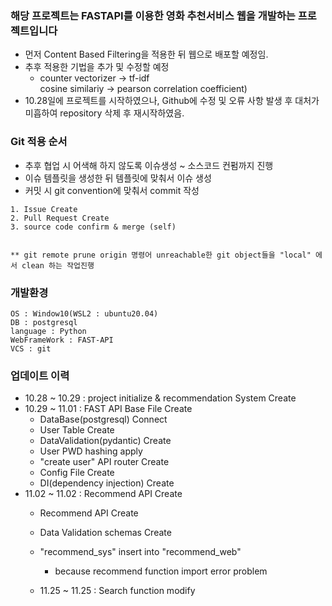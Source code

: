 ### 해당 프로젝트는 FASTAPI를 이용한 영화 추천서비스 웹을 개발하는 프로젝트입니다

- 먼저 Content Based Filtering을 적용한 뒤 웹으로 배포할 예정임.
- 추후 적용한 기법을 추가 및 수정할 예정
  - counter vectorizer -> tf-idf </br>
      cosine similariy -> pearson correlation coefficient)
- 10.28일에 프로젝트를 시작하였으나, Github에 수정 및 오류 사항 발생 후 대처가 미흡하여 repository 삭제 후 재시작하였음.

### Git 적용 순서

- 추후 협업 시 어색해 하지 않도록 이슈생성 ~ 소스코드 컨펌까지 진행
- 이슈 템플릿을 생성한 뒤 템플릿에 맞춰서 이슈 생성
- 커밋 시 git convention에 맞춰서 commit 작성

```
1. Issue Create
2. Pull Request Create
3. source code confirm & merge (self)


** git remote prune origin 명령어 unreachable한 git object들을 "local" 에서 clean 하는 작업진행
```

### 개발환경

```
OS : Window10(WSL2 : ubuntu20.04)
DB : postgresql
language : Python
WebFrameWork : FAST-API
VCS : git
```

### 업데이트 이력

- 10.28 ~ 10.29   : project initialize & recommendation System Create
- 10.29 ~ 11.01   : FAST API Base File Create
  - DataBase(postgresql) Connect
  - User Table Create
  - DataValidation(pydantic) Create
  - User PWD hashing apply
  - "create user" API router Create
  - Config File Create
  - DI(dependency injection) Create
- 11.02 ~ 11.02   : Recommend API Create
  - Recommend API Create
  - Data Validation schemas Create
  - "recommend_sys" insert into "recommend_web"
    - because recommend function import error problem

  - 11.25 ~ 11.25 : Search function modify